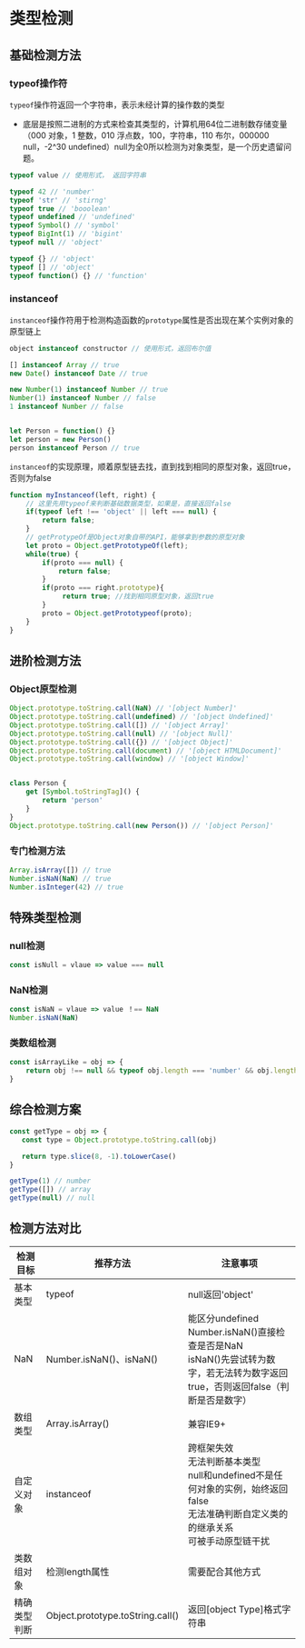 # 类型检测

## 基础检测方法

### typeof操作符

`typeof`操作符返回一个字符串，表示未经计算的操作数的类型

- 底层是按照二进制的方式来检查其类型的，计算机用64位二进制数存储变量（000 对象，1 整数，010 浮点数，100，字符串，110 布尔，000000 null，-2^30 undefined）null为全0所以检测为对象类型，是一个历史遗留问题。

``` javascript
typeof value // 使用形式， 返回字符串 

typeof 42 // 'number'
typeof 'str' // 'stirng'
typeof true // 'booolean'
typeof undefined // 'undefined'
typeof Symbol() // 'symbol'
typeof BigInt(1) // 'bigint'
typeof null // 'object'

typeof {} // 'object'
typeof [] // 'object'
typeof function() {} // 'function'
```

### instanceof

`instanceof`操作符用于检测构造函数的`prototype`属性是否出现在某个实例对象的原型链上

``` javascript
object instanceof constructor // 使用形式，返回布尔值

[] instanceof Array // true
new Date() instanceof Date // true

new Number(1) instanceof Number // true
Number(1) instanceof Number // false
1 instanceof Number // false


let Person = function() {}
let person = new Person()
person instanceof Person // true
```

`instanceof`的实现原理，顺着原型链去找，直到找到相同的原型对象，返回true，否则为false

``` javascript
function myInstanceof(left, right) {
    // 这里先用typeof来判断基础数据类型，如果是，直接返回false
    if(typeof left !== 'object' || left === null) {
        return false;
    }
    // getProtypeOf是Object对象自带的API，能够拿到参数的原型对象
    let proto = Object.getPrototypeOf(left);
    while(true) {                  
        if(proto === null) {
            return false;
        }
        if(proto === right.prototype){
             return true; //找到相同原型对象，返回true
        }
        proto = Object.getPrototypeof(proto);
    }
}
```

## 进阶检测方法

### Object原型检测

``` javascript
Object.prototype.toString.call(NaN) // '[object Number]'
Object.prototype.toString.call(undefined) // '[object Undefined]'
Object.prototype.toString.call([]) // '[object Array]'
Object.prototype.toString.call(null) // '[object Null]'
Object.prototype.toString.call({}) // '[object Object]'
Object.prototype.toString.call(document) // '[object HTMLDocument]'
Object.prototype.toString.call(window) // '[object Window]'


class Person {
    get [Symbol.toStringTag]() {
        return 'person'
    }
}
Object.prototype.toString.call(new Person()) // '[object Person]'

```

### 专门检测方法

``` javascript
Array.isArray([]) // true
Number.isNaN(NaN) // true
Number.isInteger(42) // true
```

## 特殊类型检测

### null检测

``` javascript
const isNull = vlaue => value === null
```

### NaN检测

``` javascript
const isNaN = vlaue => value ！== NaN
Number.isNaN(NaN)
```

### 类数组检测

``` javascript
const isArrayLike = obj => {
    return obj !== null && typeof obj.length === 'number' && obj.length >= 0
}
```

## 综合检测方案

``` javascript
const getType = obj => {
   const type = Object.prototype.toString.call(obj)

   return type.slice(8, -1).toLowerCase()
}

getType(1) // number
getType([]) // array
getType(null) // null
```


## 检测方法对比

| 检测目标 | 推荐方法 | 注意事项 |
| ---- | ---- | ---- |
| 基本类型 | typeof | null返回'object' |
| NaN | Number.isNaN()、isNaN() | 能区分undefined<br/>Number.isNaN()直接检查是否是NaN<br/>isNaN()先尝试转为数字，若无法转为数字返回true，否则返回false（判断是否是数字） |
| 数组类型 | Array.isArray() | 兼容IE9+ |
| 自定义对象 | instanceof | 跨框架失效<br/>无法判断基本类型<br/>null和undefined不是任何对象的实例，始终返回false<br/>无法准确判断自定义类的的继承关系<br/>可被手动原型链干扰 |
| 类数组对象 | 检测length属性 | 需要配合其他方式 |
| 精确类型判断 | Object.prototype.toString.call() | 返回[object Type]格式字符串 |

